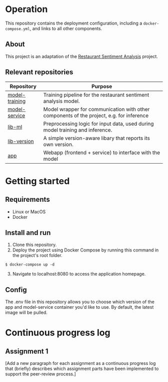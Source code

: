 # Operation

This repository contains the deployment configuration, including a `docker-compose.yml`, and links to all other components.

## About
This project is an adaptation of the [Restaurant Sentiment Analysis](https://github.com/proksch/restaurant-sentiment) project.

## Relevant repositories
Repository | Purpose | 
| --- | --- | 
[model-training](https://github.com/remla25-team12/model-training) | Training pipeline for the restaurant sentiment analysis model. |
[model-service](https://github.com/remla25-team12/model-service) | Model wrapper for communication with other components of the project, e.g. for inference | 
[lib-ml](https://github.com/remla25-team12/model-service) | Preprocessing logic for input data, used during model training and inference. | 
[lib-version](https://github.com/remla25-team12/lib-version) | A simple version-aware libary that reports its own version. | 
[app](https://github.com/remla25-team12/app) | Webapp (frontend + service) to interface with the model | 

# Getting started
## Requirements
- Linux or MacOS
- Docker


## Install and run
1. Clone this repository.
2. Deploy the project using Docker Compose by running this command in the project's root folder.
```
$ docker-compose up -d
```
3. Navigate to localhost:8080 to access the application homepage.

## Config
The .env file in this repository allows you to choose which version of the app and model-service container you'd like to use. By default, the latest image will be pulled.


# Continuous progress log
## Assignment 1
[Add a new paragraph for each assignment as a continuous progress log that (briefly) describes which assignment parts have been implemented to support the peer-review process.]



